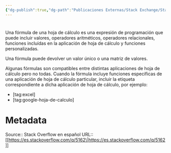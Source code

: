 ```yaml
---
{"dg-publish":true,"dg-path":"Publicaciones Externas/Stack Exchange/Stack Overflow en español/es.stackoverflow.com-5162.md","permalink":"/publicaciones-externas/stack-exchange/stack-overflow-en-espanol/es-stackoverflow-com-5162/","hide":true,"noteIcon":"default","created":"2024-04-03T12:49:10.505-06:00","updated":"2024-04-05T16:43:48.413-06:00"}
---
```


# 

Una fórmula de una hoja de cálculo es una expresión de programación que puede incluir valores, operadores aritméticos, operadores relacionales, funciones incluídas en la aplicación de hoja de cálculo y funciones personalizadas.

Una fórmula puede devolver un valor único o una matriz de valores.

Algunas fórmulas son compatibles entre distintas aplicaciones de hoja de cálculo pero no todas. Cuando la fórmula incluye funciones específicas de una aplicación de hoja de cálculo particular, incluir la etiqueta correspondiente a dicha aplicación de hoja de cálculo, por ejemplo:

- [tag:excel]
- [tag:google-hoja-de-calculo]

# Metadata
Source:: Stack Overflow en español
URL:: [[https://es.stackoverflow.com/q/5162\|https://es.stackoverflow.com/q/5162]]

